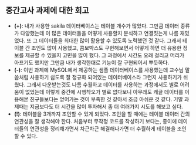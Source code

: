 ## 중간고사 과제에 대한 회고
* __(+)__: 내가 사용한 sakila 데이터베이스는 테이블 개수가 많았다. 그만큼 데이터 종류가 다양했는데 이 많은 데이터들을 어떻게 사용할지 분석하고 연결짓는게 나름 재밌었다. 또 그 데이터들을 최대한 많이 활용할 수 있도록 노력했던 것 같다. 그래서 테이블 간 조인도 많이 사용했고, 콤보박스도 구현해보면서 어떻게 하면 더 유용한 정보를 제공할 수 있을지 고민을 많이 했다. 그 과정에서 시간도 오래 걸리고 머리가 아프기도 했지만 그만큼 내가 생각한대로 기능이 잘 구현되어서 뿌듯하다. 
* __(-)__: 이번 과제에 MySQL에서 제공하는 샘플 데이터베이스를 사용했는데 교수님 말씀처럼 사용하기 쉽도록 잘 정규화 되어있는 데이터베이스라 그런지 사용하기가 쉬웠다. 그래서 다운받는것도 나름 수월하고 데이터를 사용하는 과정에서도 별로 어려움이 없었는데 이렇게 중간에 시행착오가 별로 없다보니 아무래도 캐글 데이터를 이용해본 친구들보다는 얻어가는 것이 부족한 것 같아서 조금 아쉬운 것 같다. 기말 과제때는 지금보다도 더 시간을 많이 투자해서 좀 더 여러가지 시도를 해보고 싶다.
* __(!)__: 테이블을 3개까지 조인할 수 있게 되었다. 조인을 할 때에는 테이블 데이터 간의 연관성을 잘 생각해야 한다. 처음부터 무작정 코드를 작성하기 보다는, 종이에 데이터들의 연관성을 정리해가면서 차근차근 해결해나가면 더 수월하게 테이블을 조인할 수 있다.

